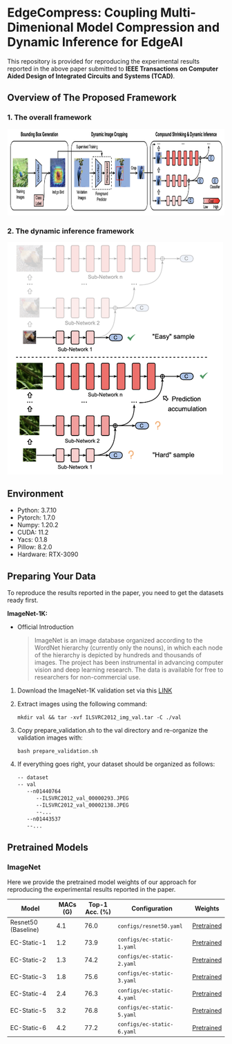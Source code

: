 # EdgeCompress: Coupling Multi-Dimenional Model Compression and Dynamic Inference for EdgeAI

This repository is provided for reproducing the experimental results reported in the above paper submitted to **IEEE Transactions on Computer Aided Design of Integrated Circuits and Systems (TCAD)**.

## Overview of The Proposed Framework

### 1. The overall framework

<img alt='framework' src='./images/framework.png' height=200px>

### 2. The dynamic inference framework

<img alt='dynamic' src='./images/dynamic.png' width=500px>

## Environment

* Python: 3.7.10
* Pytorch: 1.7.0
* Numpy: 1.20.2
* CUDA: 11.2
* Yacs: 0.1.8
* Pillow: 8.2.0
* Hardware: RTX-3090

## Preparing Your Data

To reproduce the results reported in the paper, you need to get the datasets ready first.

**ImageNet-1K:**

* Official Introduction 
    >ImageNet is an image database organized according to the WordNet hierarchy (currently only the nouns), in which each node of the hierarchy is depicted by hundreds and thousands of images. The project has been instrumental in advancing computer vision and deep learning research. The data is available for free to researchers for non-commercial use.

1. Download the ImageNet-1K validation set via this [LINK](https://image-net.org/download.php)

2. Extract images using the following command:
   ```
   mkdir val && tar -xvf ILSVRC2012_img_val.tar -C ./val
   ```
   
3. Copy prepare_validation.sh to the val directory and re-organize the validation images with:
   ```
   bash prepare_validation.sh
   ```
   
4. If everything goes right, your dataset should be organized as follows:
   ```
   -- dataset 
   -- val
      --n01440764
         --ILSVRC2012_val_00000293.JPEG
         --ILSVRC2012_val_00002138.JPEG
         --...
      --n01443537
      --...
   ```


## Pretrained Models

### ImageNet

Here we provide the pretrained model weights of our approach for reproducing the experimental results reported in the paper.

| Model | MACs (G) | Top-1 Acc. (%) | Configuration | Weights |
| ------ | ------ | ------ | ------ | ------ |
| Resnet50 (Baseline) | 4.1 | 76.0 | `configs/resnet50.yaml` | [Pretrained](https://www.google.com)
| EC-Static-1 | 1.2 | 73.9 | `configs/ec-static-1.yaml` | [Pretrained](https://drive.google.com/file/d/1PqWKOPH0jEEVnHFhsn5Hv7SV1Dnq5ho_/view?usp=share_link)
| EC-Static-2 | 1.3 | 74.2 | `configs/ec-static-2.yaml` | [Pretrained](https://drive.google.com/file/d/19Gm_ek6OO7HrQ6PJ5q9Uqh99AjmUb9el/view?usp=share_link)
| EC-Static-3 | 1.8 | 75.6 | `configs/ec-static-3.yaml` | [Pretrained](https://drive.google.com/file/d/1_hrdGV4ZZzHUAwLtFRc94e8ZuOodIUQ2/view?usp=share_link)
| EC-Static-4 | 2.4 | 76.3 | `configs/ec-static-4.yaml` | [Pretrained](https://drive.google.com/file/d/1g2_t4zCIpcvbT49FjAaaYmjtQgg-zOyV/view?usp=share_link)
| EC-Static-5 | 3.2 | 76.8 | `configs/ec-static-5.yaml` | [Pretrained](https://drive.google.com/file/d/17ZYzdjJBlFt8rP1DdOBoj1rib1RzzbAc/view?usp=share_link)
| EC-Static-6 | 4.2 | 77.2 | `configs/ec-static-6.yaml` | [Pretrained](https://drive.google.com/file/d/1LKG3r_-QEY-_GVZTiPiu0lgfKvlWLCUu/view?usp=share_link)



